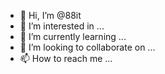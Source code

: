 - 👋 Hi, I’m @88it
- 👀 I’m interested in ...
- 🌱 I’m currently learning ...
- 💞️ I’m looking to collaborate on ...
- 📫 How to reach me ...

<!---
88it/88it is a ✨ special ✨ repository because its `README.md` (this file) appears on your GitHub profile.
You can click the Preview link to take a look at your changes.
--->
